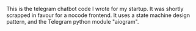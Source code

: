 This is the telegram chatbot code I wrote for my startup. It was shortly scrapped in favour for a nocode frontend.
It uses a state machine design pattern, and the Telegram python module "aiogram".
